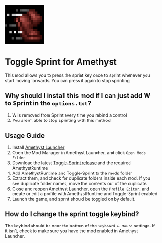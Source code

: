 <img src="icon.jpeg" width="128">

# Toggle Sprint for Amethyst  
This mod allows you to press the sprint key once to sprint whenever you start moving forwards. You can press it again to stop sprinting.

## Why should I install this mod if I can just add W to Sprint in the `options.txt`?
1. W is removed from Sprint every time you rebind a control
2. You aren't able to stop sprinting with this method

## Usage Guide
1. Install [Amethyst Launcher](https://github.com/FrederoxDev/Amethyst-Launcher)
2. Open the Mod Manager in Amethyst Launcher, and click `Open Mods Folder`
3. Download the latest [Toggle-Sprint release](https://github.com/KingRocco21/ToggleSprint-Amethyst/releases) and the required AmethystRuntime
4. Add AmethystRuntime and Toggle-Sprint to the mods folder
5. Extract them, and check for duplicate folders inside each mod. If you see duplicate folder names, move the contents out of the duplicate.
6. Close and reopen Amethyst Launcher, open the `Profile Editor`, and create or edit a profile with AmethystRuntime and Toggle-Sprint enabled
7. Launch the game, and sprint should be toggled on by default.

## How do I change the sprint toggle keybind?
The keybind should be near the bottom of the `Keyboard & Mouse` settings. If it isn't, check to make sure you have the mod enabled in Amethyst Launcher.
